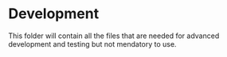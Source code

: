 # Development

This folder will contain all the files that are needed for advanced development and testing but not mendatory to use.
